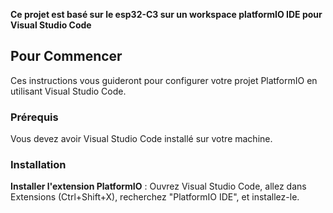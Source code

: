 **Ce projet est basé sur le esp32-C3 sur un workspace platformIO IDE pour Visual Studio Code**


## Pour Commencer

Ces instructions vous guideront pour configurer votre projet PlatformIO en utilisant Visual Studio Code.

### Prérequis

Vous devez avoir Visual Studio Code installé sur votre machine.

### Installation

**Installer l'extension PlatformIO** : Ouvrez Visual Studio Code, allez dans Extensions (Ctrl+Shift+X), recherchez "PlatformIO IDE", et installez-le.


